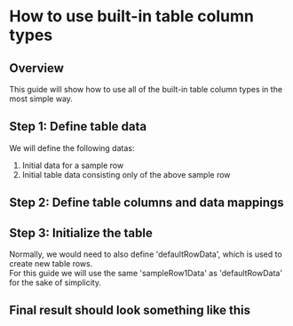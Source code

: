 # How to use built-in table column types
## Overview
This guide will show how to use all of the built-in table column types in the most simple way.

## Step 1: Define table data
We will define the following datas: <br/>
1. Initial data for a sample row <br/>
2. Initial table data consisting only of the above sample row
<script src="https://gist.github.com/trinhhunganh/66968c27af6a80baafc4913ad7a316aa.js"></script>

## Step 2: Define table columns and data mappings
<script src="https://gist.github.com/trinhhunganh/43816cb66edf1974382cc12a216df5c3.js"></script>

## Step 3: Initialize the table
Normally, we would need to also define 'defaultRowData', which is used to create new table rows. <br />
For this guide we will use the same 'sampleRow1Data' as 'defaultRowData' for the sake of simplicity.
<script src="https://gist.github.com/trinhhunganh/9a1f79bfa2d81f2351b5c0789c02f84d.js"></script>

## Final result should look something like this
<script src="https://gist.github.com/trinhhunganh/dc13f5625d10919200aa99d12e9826c8.js"></script>
